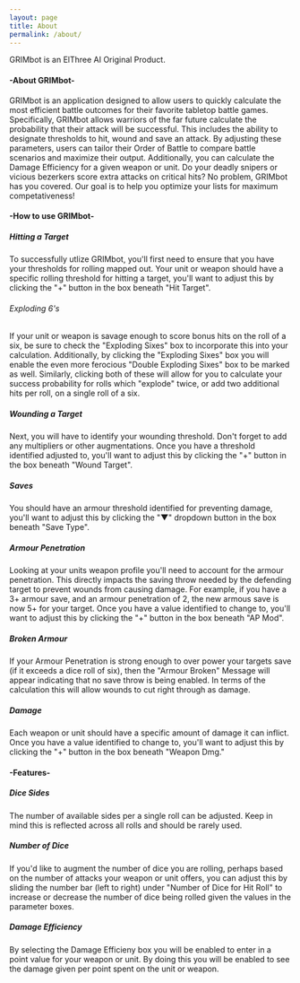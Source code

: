 ```yaml
---
layout: page
title: About
permalink: /about/
---
```


GRIMbot is an ElThree AI Original Product.

#### -About GRIMbot-

GRIMbot is an application designed to allow users to quickly calculate the most efficient battle outcomes for their favorite tabletop battle games. Specifically, GRIMbot allows warriors of the far future calculate the probability that their attack will be successful. This includes the ability to designate thresholds to hit, wound and save an attack. By adjusting these parameters, users can tailor their Order of Battle to compare battle scenarios and maximize their output. Additionally, you can calculate the Damage Efficiency for a given weapon or unit. Do your deadly snipers or vicious bezerkers score extra attacks on critical hits? No problem, GRIMbot has you covered. Our goal is to help you optimize your lists for maximum competativeness!

#### -How to use GRIMbot-

##### Hitting a Target

To successfully utlize GRIMbot, you'll first need to ensure that you have your thresholds for rolling mapped out. Your unit or weapon should have a specific rolling threshold for hitting a target, you'll want to adjust this by clicking the "+" button in the box beneath "Hit Target".

###### Exploding 6's

If your unit or weapon is savage enough to score bonus hits on the roll of a six, be sure to check the "Exploding Sixes" box to incorporate this into your calculation. Additionally, by clicking the "Exploding Sixes" box you will enable the even more ferocious "Double Exploding Sixes" box to be marked as well. Similarly, clicking both of these will allow for you to calculate your success probability for rolls which "explode" twice, or add two additional hits per roll, on a single roll of a six.

##### Wounding a Target

Next, you will have to identify your wounding threshold. Don't forget to add any multipliers or other augmentations. Once you have a threshold identified adjusted to, you'll want to adjust this by clicking the "+" button in the box beneath "Wound Target".

##### Saves


You should have an armour threshold identified for preventing damage, you'll want to adjust this by clicking the "▼" dropdown button in the box beneath "Save Type".

##### Armour Penetration

Looking at your units weapon profile you'll need to account for the armour penetration. This directly impacts the saving throw needed by the defending target to prevent wounds from causing damage. For example, if you have a 3+ armour save, and an armour penetration of 2, the new armous save is now 5+ for your target. Once you have a value identified to change to, you'll want to adjust this by clicking the "+" button in the box beneath "AP Mod".

##### Broken Armour

If your Armour Penetration is strong enough to over power your targets save (if it exceeds a dice roll of six), then the "Armour Broken" Message will appear indicating that no save throw is being enabled. In terms of the calculation this will allow wounds to cut right through as damage.

##### Damage

Each weapon or unit should have a specific amount of damage it can inflict.  Once you have a value identified to change to, you'll want to adjust this by clicking the "+" button in the box beneath "Weapon Dmg."

#### -Features-

##### Dice Sides

The number of available sides per a single roll can be adjusted. Keep in mind this is reflected across all rolls and should be rarely used.

##### Number of Dice

If you'd like to augment the number of dice you are rolling, perhaps based on the number of attacks your weapon or unit offers, you can adjust this by sliding the number bar (left to right) under "Number of Dice for Hit Roll" to increase or decrease the number of dice being rolled given the values in the parameter boxes.

##### Damage Efficiency

By selecting the Damage Efficieny box you will be enabled to enter in a point value for your weapon or unit. By doing this you will be enabled to see the damage given per point spent on the unit or weapon.
